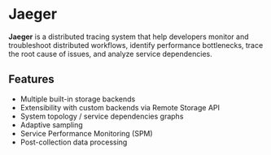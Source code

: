 # Jaeger

**Jaeger** is a distributed tracing system that help developers monitor and troubleshoot distributed workflows, identify performance bottlenecks, trace the root cause of issues, and analyze service dependencies.

## Features

  - Multiple built-in storage backends
  - Extensibility with custom backends via Remote Storage API
  - System topology / service dependencies graphs
  - Adaptive sampling
  - Service Performance Monitoring (SPM)
  - Post-collection data processing